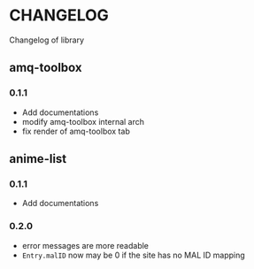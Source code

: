 # CHANGELOG

Changelog of library

## amq-toolbox
### 0.1.1
- Add documentations
- modify amq-toolbox internal arch
- fix render of amq-toolbox tab

## anime-list
### 0.1.1
- Add documentations

### 0.2.0
- error messages are more readable
- `Entry.malID` now may be 0 if the site has no MAL ID mapping